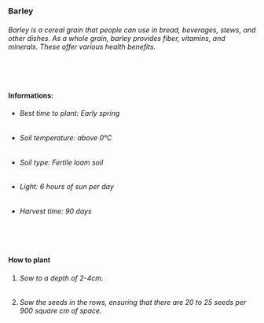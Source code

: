 ### Barley

###### Barley is a cereal grain that people can use in bread, beverages, stews, and other dishes. As a whole grain, barley provides fiber, vitamins, and minerals. These offer various health benefits.

###### ‎

#### Informations:

-   ###### Best time to plant: Early spring
-   ###### Soil temperature: above 0°C
-   ###### Soil type: Fertile loam soil
-   ###### Light: 6 hours of sun per day
-   ###### Harvest time: 90 days

###### ‎

#### How to plant

1. ###### Sow to a depth of 2-4cm.
2. ###### Sow the seeds in the rows, ensuring that there are 20 to 25 seeds per 900 square cm of space.
